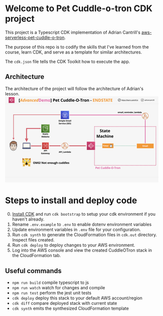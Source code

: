 # Welcome to Pet Cuddle-o-tron CDK project

This project is a Typescript CDK implementation of Adrian Cantrill's [aws-serverless-pet-cuddle-o-tron](https://github.com/acantril/learn-cantrill-io-labs/tree/master/aws-serverless-pet-cuddle-o-tron).

The purpose of this repo is to codify the skills that I've learned from the course, learn CDK, and serve as a template for similar architectures.

The `cdk.json` file tells the CDK Toolkit how to execute the app.

## Architecture

The architecture of the project will follow the architecture of Adrian's lesson.
![End State Architecture](ARCHITECTURE-ENDSTATE.png)

# Steps to install and deploy code

0. [Install CDK](https://docs.aws.amazon.com/cdk/v2/guide/cli.html) and run `cdk bootstrap` to setup your cdk environment if you haven't already.
1. Rename `.env.example` to `.env` to enable dotenv environment variables
2. Update environment variables in `.env` file for your configuration.
3. Run `cdk synth` to generate the CloudFormation files in `cdk.out` directory. Inspect files created.
4. Run `cdk deploy` to deploy changes to your AWS environment.
5. Log into the AWS console and view the created CuddleOTron stack in the CloudFormation tab.

## Useful commands

- `npm run build` compile typescript to js
- `npm run watch` watch for changes and compile
- `npm run test` perform the jest unit tests
- `cdk deploy` deploy this stack to your default AWS account/region
- `cdk diff` compare deployed stack with current state
- `cdk synth` emits the synthesized CloudFormation template
